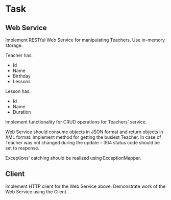 # Task

## Web Service

Implement RESTful Web Service for manipulating Teachers. Use in-memory storage.

Teacher has:
* Id
* Name
* Birthday
* Lessons

Lesson has:
* Id
* Name
* Duration

Implement functionality for CRUD operations for Teachers’ service.

Web Service should consume objects in JSON format and return objects in XML format.
Implement method for getting the busiest Teacher.
In case of Teacher was not changed during the update – 304 status code should be set to response.

Exceptions’ catching should be realized using ExceptionMapper.

## Client 

Implement HTTP client for the Web Service above.
Demonstrate work of the Web Service using the Client.
